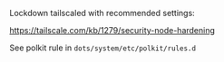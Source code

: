 Lockdown tailscaled with recommended settings:

https://tailscale.com/kb/1279/security-node-hardening

See polkit rule in `dots/system/etc/polkit/rules.d`

